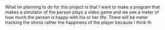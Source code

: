 What Im planning to do for this project is that I want to make a program that makes a simulator of the person plays a video game and we see a meter of how much the person is happy with his or her life. There will be meter tracking the stress rather the happiness of the player because I think th  
